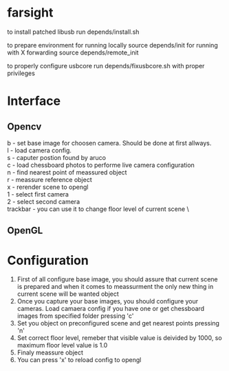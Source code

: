 # farsight

to install patched libusb run depends/install.sh

to prepare environment for running locally source depends/init
for running with X forwarding source depends/remote_init

to properly configure usbcore run depends/fixusbcore.sh with proper privileges

# Interface
## Opencv
 b - set base image for choosen camera. Should be done at first allways. \
 l - load camera config. \
 s - caputer postion found by aruco \
 c - load chessboard photos to performe live camera configuration \
 n - find nearest point of meassured object \
 r - meassure reference object \
 x - rerender scene to opengl \
 1 - select first camera \
 2 - select second camera \
 trackbar - you can use it to change floor level of current scene \

## OpenGL


# Configuration
1. First of all configure base image, you should assure that current scene is prepared and when it comes to meassurment the only new thing in current scene will be wanted object
2. Once you capture your base images, you should configure your cameras. Load camaera config if you have one or get chessboard images from specified folder pressing 'c'
3. Set you object on preconfigured scene and get nearest points pressing 'n'
4. Set correct floor level, remeber that visible value is deivided by 1000, so maximum floor level value is 1.0
5. Finaly meassure object
6. You can press 'x' to reload config to opengl
